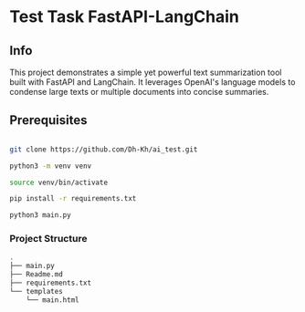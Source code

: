 # Test Task FastAPI-LangChain

## Info

This project demonstrates a simple yet powerful text summarization tool built with FastAPI and LangChain. 
It leverages OpenAI's language models to condense large texts or multiple documents into concise summaries.

## Prerequisites

```bash

git clone https://github.com/Dh-Kh/ai_test.git

python3 -m venv venv

source venv/bin/activate

pip install -r requirements.txt

python3 main.py

```

### Project Structure

```bash
.
├── main.py
├── Readme.md
├── requirements.txt
└── templates
    └── main.html
```